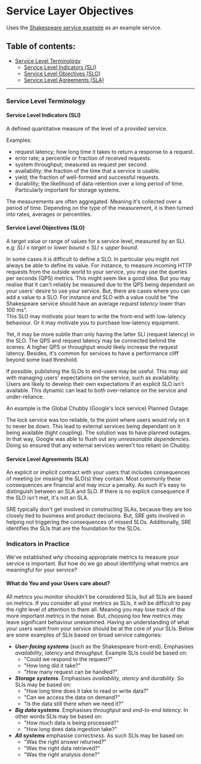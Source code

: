 # Service Layer Objectives

Uses the [Shakespeare service example](00-shakespeare-service.md) as an example service.

## Table of contents:
* [Service Level Terminology](#service-level-terminology)
    * [Service Level Indicators (SLI)](#service-level-indicators-sli)
    * [Service Level Objectives (SLO)](#service-level-objectives-slo)
    * [Service Level Agreements (SLA)](#service-level-agreements-sla)

----

### Service Level Terminology
####  Service Level Indicators (SLI)
A defined quantitative measure of the level of a provided service.

Examples: 
* request latency; how long time it takes to return a response to a request.
* error rate; a percentile or fraction of received requests.
* system throughput; measured as request per second.
* availability; the fraction of the time that a service is usable.
* yield; the fraction of well-formed and successful requests. 
* durability; the likelihood of data-retention over a long period of time. Particularly important for storage systems.

The measurements are often aggregated. Meaning it's collected over a period of time. Depending on the type of the measurement, it is then turned into rates, averages or percentiles. 

#### Service Level Objectives (SLO)
A target value or range of values for a service level, measured by an SLI. e.g: *SLI*  ≤ *target* or *lower bound* ≤ *SLI* ≤ *upper bound*. 

In some cases it is difficult to define a SLO. In particular you might not always be able to define its value. For instance, to measure incoming HTTP requests from the outside world to your service, you may use the queries per seconds (QPS) metrics. 
This might seem like a good idea. But you may realise that it can't reliably be measured due to the QPS being dependant on your users' desire to use your service.
But, there are cases where you can add a value to a SLO. For instance and SLO with a value could be "the Shakespeare service should have an average *request latency* lower than 100 ms".  
This SLO may motivate your team to write the front-end with low-latency behaviour. Or it may motivate you to purchase low-latency equipment. 

Yet, it may be more subtle than only having the latter SLI (request latency) in the SLO. The QPS and request latency may be connected behind the scenes. A higher QPS or throughput would likely increase the request latency. Besides, it's common for services to have a performance cliff beyond some load threshold.

If possible, publishing the SLOs to end-users may be useful. This may aid with managing users' expectations on the service, such as availability. Users are likely to develop their own expectations if an explicit SLO isn't available. 
This dynamic can lead to both over-reliance on the service and under-reliance. 

An example is the Global Chubby (Google's lock service) Planned Outage: 

The lock service was too reliable, to the point where users would rely on it to never be down. This lead to external services being dependant on it being available (tight coupling). 
The solution was to have planned outages. In that way, Google was able to flush out any *unreasonable dependencies*. Doing so ensured that any external services weren't too reliant on Chubby. 

#### Service Level Agreements (SLA) 
An explicit or implicit contract with your users that includes consequences of meeting (or missing) the SLO(s) they contain.
Most commonly these consequences are financial and may incur a penalty. As such it's easy to distinguish between an SLA and SLO. 
If there is no explicit consequence if the SLO isn't met, it's not an SLA. 

SRE typically don't get involved in constructing SLAs, because they are too closely tied to business and product decisions. But, SRE gets involved in helping not triggering the consequences of missed SLOs. Additionally, SRE identifies the SLIs that are the foundation for the SLOs. 


### Indicators in Practice
We've established *why* choosing appropriate metrics to measure your service is 
important. 
But how do we go about identifying what metrics are meaningful for your service?

#### What do You and your Users care about?
All metrics you monitor shouldn't be considered SLIs, but all SLIs are based on metrics. 
If you consider all your metrics as SLIs, it will be difficult to pay the right level of 
attention to them all. 
Meaning you may lose track of the more important metrics in the noise. 
But, choosing too few metrics may leave significant behaviour unexamined.
Having an understanding of what your users want from your service should be at the core of your SLIs. 
Below are some examples of SLIs based on broad service categories:

* **_User-facing systems_** (such as the Shakespeare front-end). Emphasises *availability*, *latency* and *throughput*. Example SLIs could be based on: 
    * "Could we respond to the request?"
    * "How long did it take?" 
    * "How many request can be handled?"
* **_Storage systems_**. Emphasises *availability*, *atency* and *durability*. So SLIs may be based on: 
    * "How long time does it take to read or write data?"
    * "Can we access the data on demand?"
    * "Is the data still there when we need it?"
* **_Big data systems_**. Emphasises *throughput* and *end-to-end latency*. In other words SLIs may be based on: 
    * "How much data is being processed?"
    * "How long does data ingestion take?"
* **_All systems_** emphasise *correctness*. As such SLIs may be based on: 
    * "Was the right answer returned?"
    * "Was the right data retrieved?"
    * "Was the right analysis done?"